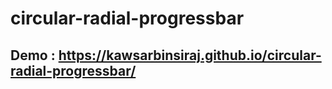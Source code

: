 # circular-radial-progressbar

## Demo : https://kawsarbinsiraj.github.io/circular-radial-progressbar/
